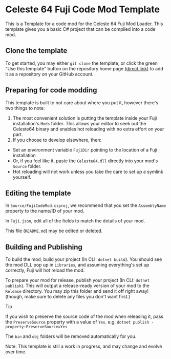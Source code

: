 # Celeste 64 Fuji Code Mod Template
This is a Template for a code mod for the Celeste 64 Fuji Mod Loader. This template gives you a basic C# project that can be compiled into a code mod.

## Clone the template
To get started, you may either `git clone` the template, or click the green "Use this template" button on the repository home page [(direct link)](https://github.com/new?template_name=Code-Mod-Template&template_owner=FujiAPI) to add it as a repository on your GitHub account.

## Preparing for code modding
This template is built to not care about where you put it, however there's two things to note:

1. The most convenient solution is putting the template inside your Fuji installation's `Mods` folder. This allows your editor to seek out the Celeste64 binary and enables hot reloading with no extra effort on your part.
2. If you choose to develop elsewhere, then:
- Set an environment variable `FujiDir` pointing to the location of a Fuji installation
- Or, if you feel like it, paste the `Celeste64.dll` directly into your mod's `Source` folder.
- Hot reloading will not work unless you take the care to set up a symlink yourself.

## Editing the template
In `Source/FujiCodeMod.csproj`, we recommend that you set the `AssemblyName` property to the name/ID of your mod.

In `Fuji.json`, edit all of the fields to match the details of your mod.

This file (`README.md`) may be edited or deleted.

## Building and Publishing
To build the mod, build your project (In CLI: `dotnet build`). You should see the mod DLL pop up in `Libraries`, and assuming everything's set up correctly, Fuji will hot reload the mod.

To prepare your mod for release, publish your project (In CLI: `dotnet publish`). This will output a release-ready version of your mod to the `Release` directory. You may zip this folder and send it off right away! (though, make sure to delete any files you don't want first.)

> [!TIP]
> If you wish to preserve the source code of the mod when releasing it, pass the `PreserveSource` property with a value of `Yes`. e.g. `dotnet publish -property:PreserveSource=Yes`
> 
> The `bin` and `obj` folders will be removed automatically for you.

Note: This template is still a work in progress, and may change and evolve over time.